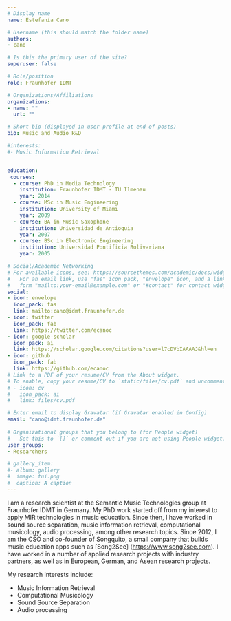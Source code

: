 ```yaml
---
# Display name
name: Estefanía Cano

# Username (this should match the folder name)
authors:
- cano

# Is this the primary user of the site?
superuser: false

# Role/position
role: Fraunhofer IDMT

# Organizations/Affiliations
organizations:
- name: ""
  url: ""

# Short bio (displayed in user profile at end of posts)
bio: Music and Audio R&D

#interests:
#- Music Information Retrieval 


education:
 courses:
  - course: PhD in Media Technology
    institution: Fraunhofer IDMT - TU Ilmenau
    year: 2014
  - course: MSc in Music Engineering
    institution: University of Miami
    year: 2009
  - course: BA in Music Saxophone
    institution: Universidad de Antioquia
    year: 2007
  - course: BSc in Electronic Engineering
    institution: Universidad Pontificia Bolivariana
    year: 2005

# Social/Academic Networking
# For available icons, see: https://sourcethemes.com/academic/docs/widgets/#icons
#   For an email link, use "fas" icon pack, "envelope" icon, and a link in the
#   form "mailto:your-email@example.com" or "#contact" for contact widget.
social:
- icon: envelope
  icon_pack: fas
  link: mailto:cano@idmt.fraunhofer.de
- icon: twitter
  icon_pack: fab
  link: https://twitter.com/ecanoc
- icon: google-scholar
  icon_pack: ai
  link: https://scholar.google.com/citations?user=l7cDVbIAAAAJ&hl=en
- icon: github
  icon_pack: fab
  link: https://github.com/ecanoc
# Link to a PDF of your resume/CV from the About widget.
# To enable, copy your resume/CV to `static/files/cv.pdf` and uncomment the lines below.  
# - icon: cv
#   icon_pack: ai
#   link: files/cv.pdf

# Enter email to display Gravatar (if Gravatar enabled in Config)
email: "cano@idmt.fraunhofer.de"
  
# Organizational groups that you belong to (for People widget)
#   Set this to `[]` or comment out if you are not using People widget.  
user_groups:
- Researchers

# gallery_item:
#- album: gallery
#  image: tui.png
#  caption: A caption
---
```


I am a  research scientist at the Semantic Music Technologies group at Fraunhofer IDMT in Germany. My PhD work started off from my interest to apply MIR technologies in music education. 
Since then, I have worked in sound source separation, music information retrieval, computational musicology, audio processing, among other research topics. Since 2012, I am the CSO and co-founder of Songquito, a small company that builds 
music education apps such as [Song2See] (https://www.song2see.com). I have worked in a number of applied research projects with industry partners, as well as in European, German, and Asean research projects.

My research interests include:

- Music Information Retrieval 
- Computational Musicology
- Sound Source Separation
- Audio processing

